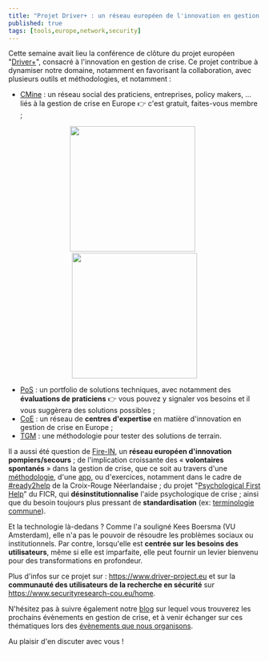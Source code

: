 ```yaml
---
title: "Projet Driver+ : un réseau européen de l'innovation en gestion de crise, et des outils pour vous !"
published: true
tags: [tools,europe,network,security]
---
```

Cette semaine avait lieu la conférence de clôture du projet européen "[Driver+](https://www.driver-project.eu)", consacré à l'innovation en gestion de crise. 
Ce projet contribue à dynamiser notre domaine, notamment en favorisant la collaboration, avec plusieurs outils et méthodologies, et notamment :

 - [CMine](https://www.cmine.eu) : un réseau social des praticiens, entreprises, policy makers, ... liés à la gestion de crise en Europe  👉 c'est gratuit, faites-vous membre ;
 <center>
<img height="250" src="https://blog.my-poppy.eu/images/cmine1.PNG">&nbsp;&nbsp;<img height="250" src="https://blog.my-poppy.eu/images/cmine2.PNG">
</center>
 
 - [PoS](https://pos.driver-project.eu/en/PoS/solutions) : un portfolio de solutions techniques, avec notamment des **évaluations de praticiens** 👉  vous pouvez y signaler vos besoins et il vous suggèrera des solutions possibles ;
 - [CoE](https://www.driver-project.eu/centres-of-expertise-coe/) : un réseau de **centres d'expertise** en matière d'innovation en gestion de crise en Europe ;
 - [TGM](https://www.driver-project.eu/trial-guidance-methodology/) : une méthodologie pour tester des solutions de terrain.

Il a aussi été question de [Fire-IN](https://fire-in.eu), un **réseau européen d'innovation pompiers/secours** ; de l'implication croissante des « **volontaires spontanés** » dans la gestion de crise, que ce soit au travers d'une [méthodologie](https://www.driver-project.eu/new-ways-of-volunteering-care-and-support-for-unaffiliated-spontaneous-volunteers-final-2020), d'une [app](https://pos.driver-project.eu/sites/default/files/public/2020-01/Driver%2B%20Crowdtasker-App-HandsOn.pptx), ou d'exercices, notamment dans le cadre de [#ready2help](https://onlinelibrary.wiley.com/doi/full/10.1111/1468-5973.12200) de la Croix-Rouge Néerlandaise ; du projet "[Psychological First Help](https://pos.driver-project.eu/sites/default/files/public/2019-03/12007_psc_pfa_guide_T2_samlet_low.pdf)" du FICR, qui **désinstitutionnalise** l'aide psychologique de crise ; ainsi que du besoin toujours plus pressant de **standardisation** (ex: [terminologie commune](https://www.cenelec.eu/research/CWA)).

Et la technologie là-dedans ? Comme l'a souligné Kees Boersma (VU Amsterdam), elle n'a pas le pouvoir de résoudre les problèmes sociaux ou institutionnels. Par contre, lorsqu'elle est **centrée sur les besoins des utilisateurs**, même si elle est imparfaite, elle peut fournir un levier bienvenu pour des transformations en profondeur.

Plus d'infos sur ce projet sur : https://www.driver-project.eu et sur la **communauté des utilisateurs de la recherche en sécurité** sur https://www.securityresearch-cou.eu/home.

N'hésitez pas à suivre également notre [blog](https://blog.my-poppy.eu/events_upcoming) sur lequel vous trouverez les prochains évènements en gestion de crise, et à venir échanger sur ces thématiques lors des [évènements que nous organisons](https://blog.my-poppy.eu/workshops). 

Au plaisir d'en discuter avec vous !


<iframe src="https://www.my-poppy.eu/cnt/cnt.php" width="1" height="1" frameBorder="0">


